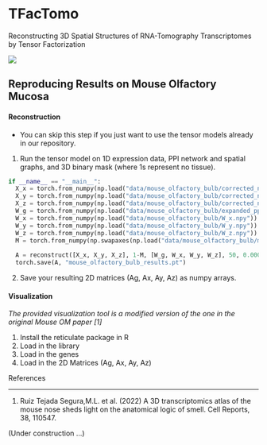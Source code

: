 # TFacTomo
Reconstructing 3D Spatial Structures of RNA-Tomography Transcriptomes by Tensor Factorization

![](https://github.com/kuanglab/TFacTomo/blob/main/figures/TFacTomo_Workflow.png)

Reproducing Results on Mouse Olfactory Mucosa
------------------------------------------------------------
#### Reconstruction

* You can skip this step if you just want to use the tensor models already in our repository.

1. Run the tensor model on 1D expression data, PPI network and spatial graphs, and 3D binary mask (where 1s represent no tissue).

```python
if __name__ == "__main__": 
  X_x = torch.from_numpy(np.load("data/mouse_olfactory_bulb/corrected_normalized_fitted_lml_data.npy")).to(torch.float)
  X_y = torch.from_numpy(np.load("data/mouse_olfactory_bulb/corrected_normalized_fitted_dv_data.npy")).to(torch.float)
  X_z = torch.from_numpy(np.load("data/mouse_olfactory_bulb/corrected_normalized_fitted_ap_data.npy")).to(torch.float)
  W_g = torch.from_numpy(np.load("data/mouse_olfactory_bulb/expanded_ppi_adjacency_list_diagonal_filled.npy")) .to(torch.float)
  W_x = torch.from_numpy(np.load("data/mouse_olfactory_bulb/W_x.npy")).to(torch.float)
  W_y = torch.from_numpy(np.load("data/mouse_olfactory_bulb/W_y.npy")).to(torch.float)
  W_z = torch.from_numpy(np.load("data/mouse_olfactory_bulb/W_z.npy")).to(torch.float)
  M = torch.from_numpy(np.swapaxes(np.load("data/mouse_olfactory_bulb/mouse_olfactory_bulb_mask.npy"), 0, 1)).to(torch.float)
  
  A = reconstruct([X_x, X_y, X_z], 1-M, [W_g, W_x, W_y, W_z], 50, 0.0001, 0.0001, 1, stop_crit=0.0001, reduction="sum",  max_epoch=500)
  torch.save(A, "mouse_olfactory_bulb_results.pt")
```
2. Save your resulting 2D matrices (Ag, Ax, Ay, Az) as numpy arrays.

#### Visualization

*The provided visualization tool is a modified version of the one in the original Mouse OM paper [1]*

1. Install the reticulate package in R
2. Load in the library 
3. Load in the genes
4. Load in the 2D Matrices (Ag, Ax, Ay, Az)

References
_________
1. Ruiz Tejada Segura,M.L. et al. (2022) A 3D transcriptomics atlas of the mouse nose sheds light on the anatomical logic of smell. Cell Reports, 38, 110547.


(Under construction ...)
